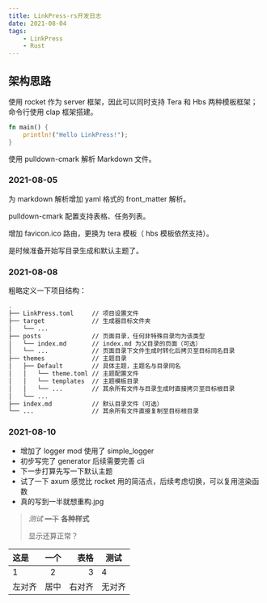 ```yaml
---
title: LinkPress-rs开发日志
date: 2021-08-04
tags:
    - LinkPress
    - Rust
---
```


## 架构思路 

使用 rocket 作为 server 框架，因此可以同时支持 Tera 和 Hbs 两种模板框架；命令行使用 clap 框架搭建。

```rust
fn main() {
    println!("Hello LinkPress!");
}
```

使用 pulldown-cmark 解析 Markdown 文件。

### 2021-08-05

为 markdown 解析增加 yaml 格式的 front_matter 解析。

pulldown-cmark 配置支持表格、任务列表。

增加 favicon.ico 路由，更换为 tera 模板（ hbs 模板依然支持）。

是时候准备开始写目录生成和默认主题了。

### 2021-08-08

粗略定义一下项目结构：

``` sh
.
├── LinkPress.toml     // 项目设置文件
├── target             // 生成器目标文件夹
│   └── ...
├── posts              // 页面目录，任何非特殊目录均为该类型
│   └── index.md       // index.md 为父目录的页面（可选）
│   └── ...            // 页面目录下文件生成时转化后拷贝至目标同名目录
├── themes             // 主题目录
│   ├── Default        // 具体主题，主题名与目录同名
│   │   └── theme.toml // 主题配置文件
│   │   └── templates  // 主题模板目录
│   │   └── ...        // 其余所有文件与目录生成时直接拷贝至目标根目录
│   └── ...
├── index.md           // 默认目录文件（可选）
└── ...                // 其余所有文件直接复制至目标根目录
```

### 2021-08-10

- 增加了 logger mod 使用了 simple_logger
- 初步写完了 generator 后续需要完善 cli
- 下一步打算先写一下默认主题
- 试了一下 axum 感觉比 rocket 用的简洁点，后续考虑切换，可以复用渲染函数
- 真的写到一半就想重构.jpg

> *测试* ~~一下~~ **各种样式**
> 
> 显示还算正常？

| 这是   | 一个  |   表格 | 测试   |
| :----- | :---: | -----: | ------ |
| 1      |   2   |      3 | 4      |
| 左对齐 | 居中  | 右对齐 | 无对齐 |